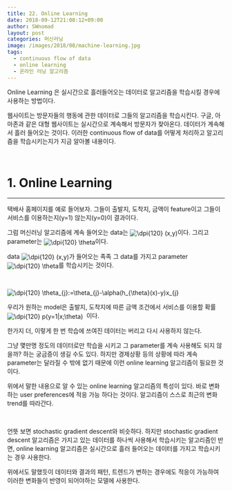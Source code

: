 ```yaml
---
title: 22. Online Learning
date: 2018-09-12T21:08:12+09:00
author: SWnomad
layout: post
categories: 머신러닝
image: /images/2018/08/machine-learning.jpg
tags:
  - continuous flow of data
  - online learning
  - 온라인 러닝 알고리즘
---
```

Online Learning 은 실시간으로 흘러들어오는 데이터로 알고리즘을 학습시킬 경우에 사용하는 방법이다.

웹사이트는 방문자들의 행동에 관한 데이터로 그들의 알고리즘을 학습시킨다. 구글, 아마존과 같은 대형 웹사이트는 실시간으로 계속해서 방문자가 찾아온다. 데이터가 계속해서 흘러 들어오는 것이다. 이러한 continuous flow of data를 어떻게 처리하고 알고리즘을 학습시키는지가 지금 알아볼 내용이다.

&nbsp;

# 1. Online Learning

* * *

택배사 홈페이지를 예로 들어보자. 그들이 출발지, 도착지, 금액이 feature이고 그들이 서비스를 이용하는지(y=1) 않는지(y=0)이 결과이다.

그럼 머신러닝 알고리즘에 계속 들어오는 data는 <img src="https://latex.codecogs.com/gif.latex?\dpi{120}&space;(x,y)" alt="\dpi{120} (x,y)" align="absmiddle" />이다. 그리고 parameter는 <img src="https://latex.codecogs.com/gif.latex?\dpi{120}&space;\theta" alt="\dpi{120} \theta" align="absmiddle" />이다.

data <img src="https://latex.codecogs.com/gif.latex?\dpi{120}&space;(x,y)" alt="\dpi{120} (x,y)" align="absmiddle" />가 들어오는 족족 그 data를 가지고 parameter <img src="https://latex.codecogs.com/gif.latex?\dpi{120}&space;\theta" alt="\dpi{120} \theta" align="absmiddle" />를 학습시키는 것이다.

&nbsp;

<img src="https://latex.codecogs.com/gif.latex?\dpi{120}&space;\theta_{j}:=\theta_{j}-\alpha(h_{\theta}(x)-y)x_{j}" alt="\dpi{120} \theta_{j}:=\theta_{j}-\alpha(h_{\theta}(x)-y)x_{j}" align="absmiddle" /> 

우리가 원하는 model은 출발지, 도착지에 따른 금액 조건에서 서비스를 이용할 확률<img src="https://latex.codecogs.com/gif.latex?\dpi{120}&space;p(y=1|x;\theta)" alt="\dpi{120} p(y=1|x;\theta)" align="absmiddle" />  이다.

한가지 더, 이렇게 한 번 학습에 쓰여진 데이터는 버리고 다시 사용하지 않는다.

그냥 몇만명 정도의 데이터로만 학습을 시키고 그 parameter를 계속 사용해도 되지 않을까? 하는 궁금증이 생길 수도 있다. 하지만 경제상황 등의 상황에 따라 계속 parameter는 달라질 수 밖에 없기 때문에 이런 online learning 알고리즘이 필요한 것이다.

위에서 말한 내용으로 알 수 있는 online learning 알고리즘의 특성이 있다. 바로 변화하는 user preferences에 적응 가능 하다는 것이다. 알고리즘이 스스로 최근의 변화 trend를 따라간다.

&nbsp;

언뜻 보면 stochastic gradient descent와 비슷하다. 하지만 stochastic gradient descent 알고리즘은 가지고 있는 데이터를 하나씩 사용해서 학습시키는 알고리즘인 반면, online learning 알고리즘은 실시간으로 흘러 들어오는 데이터를 가지고 학습시키는 경우 사용한다.

위에서도 말했듯이 데이터와 결과의 패턴, 트렌드가 변하는 경우에도 적응이 가능하여 이러한 변화들이 반영이 되어야하는 모델에 사용한다.

&nbsp;